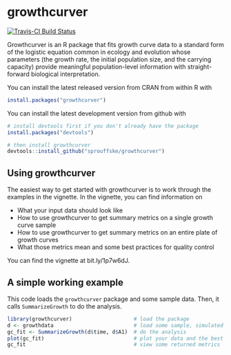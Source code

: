 # growthcurver
[![Travis-CI Build Status](https://travis-ci.org/sprouffske/growthcurver.svg?branch=master)](https://travis-ci.org/sprouffske/growthcurver)

Growthcurver is an R package that fits growth curve data to a standard form of the logistic equation common in ecology and evolution whose parameters (the growth rate, the initial population size, and the carrying capacity) provide meaningful population-level information with straight-forward biological interpretation. 

You can install the latest released version from CRAN from within R with
  ```R
  install.packages("growthcurver")
  ````

You can install the latest development version from github with
  ```R
  # install devtools first if you don't already have the package
  install.packages("devtools")

  # then install growthcurver
  devtools::install_github("sprouffske/growthcurver")
  ```

## Using growthcurver

The easiest way to get started with growthcurver is to work through the examples in the vignette. In the vignette, you can find information on
* What your input data should look like
* How to use growthcurver to get summary metrics on a single growth curve sample
* How to use growthcurver to get summary metrics on an entire plate of growth curves
* What those metrics mean and some best practices for quality control

You can find the vignette at bit.ly/1p7w6dJ. 

## A simple working example

This code loads the `growthcurver` package and some sample data. Then, it calls `SummarizeGrowth` to do the analysis. 
```R
library(growthcurver)                    # load the package
d <- growthdata                          # load some sample, simulated data
gc_fit <- SummarizeGrowth(d$time, d$A1)  # do the analysis
plot(gc_fit)                             # plot your data and the best fit
gc_fit                                   # view some returned metrics
```

 
  



